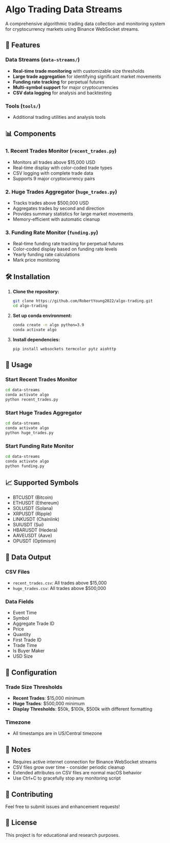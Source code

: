 # Algo Trading Data Streams

A comprehensive algorithmic trading data collection and monitoring system for cryptocurrency markets using Binance WebSocket streams.

## 🚀 Features

### Data Streams (`data-streams/`)
- **Real-time trade monitoring** with customizable size thresholds
- **Large trade aggregation** for identifying significant market movements
- **Funding rate tracking** for perpetual futures
- **Multi-symbol support** for major cryptocurrencies
- **CSV data logging** for analysis and backtesting

### Tools (`tools/`)
- Additional trading utilities and analysis tools

## 📊 Components

### 1. Recent Trades Monitor (`recent_trades.py`)
- Monitors all trades above $15,000 USD
- Real-time display with color-coded trade types
- CSV logging with complete trade data
- Supports 9 major cryptocurrency pairs

### 2. Huge Trades Aggregator (`huge_trades.py`)
- Tracks trades above $500,000 USD
- Aggregates trades by second and direction
- Provides summary statistics for large market movements
- Memory-efficient with automatic cleanup

### 3. Funding Rate Monitor (`funding.py`)
- Real-time funding rate tracking for perpetual futures
- Color-coded display based on funding rate levels
- Yearly funding rate calculations
- Mark price monitoring

## 🛠️ Installation

1. **Clone the repository:**
   ```bash
   git clone https://github.com/RobertYoung2022/algo-trading.git
   cd algo-trading
   ```

2. **Set up conda environment:**
   ```bash
   conda create -n algo python=3.9
   conda activate algo
   ```

3. **Install dependencies:**
   ```bash
   pip install websockets termcolor pytz aiohttp
   ```

## 🚀 Usage

### Start Recent Trades Monitor
```bash
cd data-streams
conda activate algo
python recent_trades.py
```

### Start Huge Trades Aggregator
```bash
cd data-streams
conda activate algo
python huge_trades.py
```

### Start Funding Rate Monitor
```bash
cd data-streams
conda activate algo
python funding.py
```

## 📈 Supported Symbols

- BTCUSDT (Bitcoin)
- ETHUSDT (Ethereum)
- SOLUSDT (Solana)
- XRPUSDT (Ripple)
- LINKUSDT (Chainlink)
- SUIUSDT (Sui)
- HBARUSDT (Hedera)
- AAVEUSDT (Aave)
- OPUSDT (Optimism)

## 📁 Data Output

### CSV Files
- `recent_trades.csv`: All trades above $15,000
- `huge_trades.csv`: All trades above $500,000

### Data Fields
- Event Time
- Symbol
- Aggregate Trade ID
- Price
- Quantity
- First Trade ID
- Trade Time
- Is Buyer Maker
- USD Size

## 🔧 Configuration

### Trade Size Thresholds
- **Recent Trades**: $15,000 minimum
- **Huge Trades**: $500,000 minimum
- **Display Thresholds**: $50k, $100k, $500k with different formatting

### Timezone
- All timestamps are in US/Central timezone

## 📝 Notes

- Requires active internet connection for Binance WebSocket streams
- CSV files grow over time - consider periodic cleanup
- Extended attributes on CSV files are normal macOS behavior
- Use Ctrl+C to gracefully stop any monitoring script

## 🤝 Contributing

Feel free to submit issues and enhancement requests!

## 📄 License

This project is for educational and research purposes.
